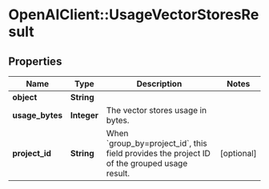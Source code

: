 # OpenAIClient::UsageVectorStoresResult

## Properties
Name | Type | Description | Notes
------------ | ------------- | ------------- | -------------
**object** | **String** |  | 
**usage_bytes** | **Integer** | The vector stores usage in bytes. | 
**project_id** | **String** | When &#x60;group_by&#x3D;project_id&#x60;, this field provides the project ID of the grouped usage result. | [optional] 

